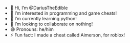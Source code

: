 - 👋 Hi, I’m @DariusTheEdible
- 👀 I’m interested in programming and game cheats!
- 🌱 I’m currently learning python!
- 💞️ I’m looking to collaborate on nothing!
- 😄 Pronouns: he/him
- ⚡ Fun fact: I made a cheat called Aimerson, for roblox!
